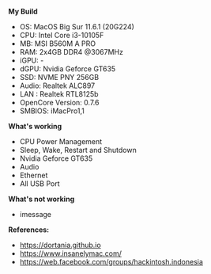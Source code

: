 **My Build**
- OS: MacOS Big Sur 11.6.1 (20G224)
- CPU: Intel Core i3-10105F
- MB: MSI B560M A PRO
- RAM: 2x4GB DDR4 @3067MHz
- iGPU: -
- dGPU: Nvidia Geforce GT635 
- SSD: NVME PNY 256GB
- Audio: Realtek ALC897
- LAN : Realtek RTL8125b
- OpenCore Version: 0.7.6
- SMBIOS: iMacPro1,1

**What's working**
- CPU Power Management
- Sleep, Wake, Restart and Shutdown
- Nvidia Geforce GT635
- Audio
- Ethernet
- All USB Port

**What's not working**
- imessage

**References:**
- https://dortania.github.io
- https://www.insanelymac.com/
- https://web.facebook.com/groups/hackintosh.indonesia
